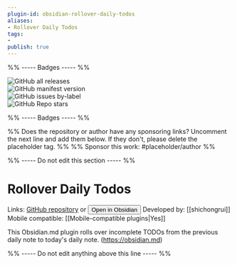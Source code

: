 ```yaml
---
plugin-id: obsidian-rollover-daily-todos
aliases:
- Rollover Daily Todos
tags: 
- 
publish: true
---
```


%% ----- Badges ----- %%

![GitHub all releases](https://img.shields.io/github/downloads/shichongrui/obsidian-rollover-daily-todos/total?color=573E7A&logo=github&style=for-the-badge)   
![GitHub manifest version](https://img.shields.io/github/manifest-json/v/shichongrui/obsidian-rollover-daily-todos?color=573E7A&logo=github&style=for-the-badge)   
![GitHub issues by-label](https://img.shields.io/github/issues/shichongrui/obsidian-rollover-daily-todos/help%20wanted?color=573E7A&logo=github&style=for-the-badge)   
![GitHub Repo stars](https://img.shields.io/github/stars/shichongrui/obsidian-rollover-daily-todos?color=573E7A&logo=github&style=for-the-badge)

%% ----- Badges ----- %%

%% Does the repository or author have any sponsoring links? Uncomment the next line and add them below. If they don't, please delete the placeholder tag. %%
%% Sponsor this work: #placeholder/author %%

%% ----- Do not edit this section ----- %%

# Rollover Daily Todos

Links: [GitHub repository](https://github.com/shichongrui/obsidian-rollover-daily-todos) or [<button id=HH>Open in Obsidian</button>](obsidian://goto-plugin?id=obsidian-rollover-daily-todos)
Developed by: [[shichongrui]]
Mobile compatible: [[Mobile-compatible plugins|Yes]]

This Obsidian.md plugin rolls over incomplete TODOs from the previous daily note to today's daily note. (https://obsidian.md)

%% ----- Do not edit anything above this line ----- %% 
